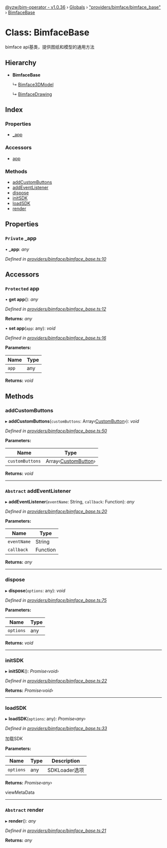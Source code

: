 [@yzw/bim-operator - v1.0.36](../README.md) › [Globals](../globals.md) › ["providers/bimface/bimface_base"](../modules/_providers_bimface_bimface_base_.md) › [BimfaceBase](_providers_bimface_bimface_base_.bimfacebase.md)

# Class: BimfaceBase

bimface api基类，提供图纸和模型的通用方法

## Hierarchy

* **BimfaceBase**

  ↳ [Bimface3DModel](_providers_bimface_bimface_model_.bimface3dmodel.md)

  ↳ [BimfaceDrawing](_providers_bimface_bimface_drawing_.bimfacedrawing.md)

## Index

### Properties

* [_app](_providers_bimface_bimface_base_.bimfacebase.md#private-_app)

### Accessors

* [app](_providers_bimface_bimface_base_.bimfacebase.md#protected-app)

### Methods

* [addCustomButtons](_providers_bimface_bimface_base_.bimfacebase.md#addcustombuttons)
* [addEventListener](_providers_bimface_bimface_base_.bimfacebase.md#abstract-addeventlistener)
* [dispose](_providers_bimface_bimface_base_.bimfacebase.md#dispose)
* [initSDK](_providers_bimface_bimface_base_.bimfacebase.md#initsdk)
* [loadSDK](_providers_bimface_bimface_base_.bimfacebase.md#loadsdk)
* [render](_providers_bimface_bimface_base_.bimfacebase.md#abstract-render)

## Properties

### `Private` _app

• **_app**: *any*

*Defined in [providers/bimface/bimface_base.ts:10](https://github.com/youkaisteve/bim-operator/blob/3cd98e1/src/providers/bimface/bimface_base.ts#L10)*

## Accessors

### `Protected` app

• **get app**(): *any*

*Defined in [providers/bimface/bimface_base.ts:12](https://github.com/youkaisteve/bim-operator/blob/3cd98e1/src/providers/bimface/bimface_base.ts#L12)*

**Returns:** *any*

• **set app**(`app`: any): *void*

*Defined in [providers/bimface/bimface_base.ts:16](https://github.com/youkaisteve/bim-operator/blob/3cd98e1/src/providers/bimface/bimface_base.ts#L16)*

**Parameters:**

Name | Type |
------ | ------ |
`app` | any |

**Returns:** *void*

## Methods

###  addCustomButtons

▸ **addCustomButtons**(`customButtons`: Array‹[CustomButton](../interfaces/_model_custom_button_.custombutton.md)›): *void*

*Defined in [providers/bimface/bimface_base.ts:50](https://github.com/youkaisteve/bim-operator/blob/3cd98e1/src/providers/bimface/bimface_base.ts#L50)*

**Parameters:**

Name | Type |
------ | ------ |
`customButtons` | Array‹[CustomButton](../interfaces/_model_custom_button_.custombutton.md)› |

**Returns:** *void*

___

### `Abstract` addEventListener

▸ **addEventListener**(`eventName`: String, `callback`: Function): *any*

*Defined in [providers/bimface/bimface_base.ts:20](https://github.com/youkaisteve/bim-operator/blob/3cd98e1/src/providers/bimface/bimface_base.ts#L20)*

**Parameters:**

Name | Type |
------ | ------ |
`eventName` | String |
`callback` | Function |

**Returns:** *any*

___

###  dispose

▸ **dispose**(`options`: any): *void*

*Defined in [providers/bimface/bimface_base.ts:75](https://github.com/youkaisteve/bim-operator/blob/3cd98e1/src/providers/bimface/bimface_base.ts#L75)*

**Parameters:**

Name | Type |
------ | ------ |
`options` | any |

**Returns:** *void*

___

###  initSDK

▸ **initSDK**(): *Promise‹void›*

*Defined in [providers/bimface/bimface_base.ts:22](https://github.com/youkaisteve/bim-operator/blob/3cd98e1/src/providers/bimface/bimface_base.ts#L22)*

**Returns:** *Promise‹void›*

___

###  loadSDK

▸ **loadSDK**(`options`: any): *Promise‹any›*

*Defined in [providers/bimface/bimface_base.ts:33](https://github.com/youkaisteve/bim-operator/blob/3cd98e1/src/providers/bimface/bimface_base.ts#L33)*

加载SDK

**Parameters:**

Name | Type | Description |
------ | ------ | ------ |
`options` | any | SDKLoader选项 |

**Returns:** *Promise‹any›*

viewMetaData

___

### `Abstract` render

▸ **render**(): *any*

*Defined in [providers/bimface/bimface_base.ts:21](https://github.com/youkaisteve/bim-operator/blob/3cd98e1/src/providers/bimface/bimface_base.ts#L21)*

**Returns:** *any*
